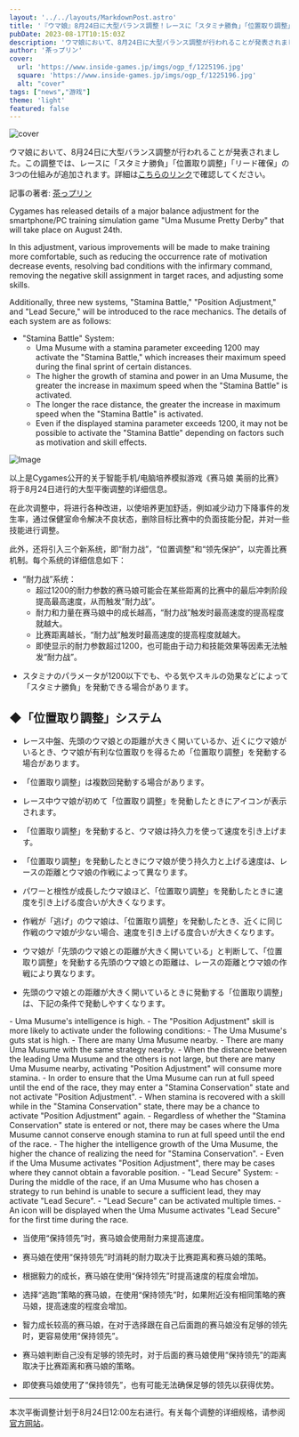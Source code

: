 ```yaml
---
layout: '../../layouts/MarkdownPost.astro'
title: '『ウマ娘』8月24日に大型バランス調整！レースに「スタミナ勝負」「位置取り調整」「リード確保」ら3つの仕組み追加'
pubDate: 2023-08-17T10:15:03Z
description: 'ウマ娘において、8月24日に大型バランス調整が行われることが発表されました。この調整では、レースに「スタミナ勝負」「位置取り調整」「リード確保」の3つの仕組みが追加されます。詳細はリンク先で確認してください。'
author: '茶っプリン'
cover:
  url: 'https://www.inside-games.jp/imgs/ogp_f/1225196.jpg'
  square: 'https://www.inside-games.jp/imgs/ogp_f/1225196.jpg'
  alt: "cover"
tags: ["news","游戏"]
theme: 'light'
featured: false
---
```


![cover](https://www.inside-games.jp/imgs/ogp_f/1225196.jpg)

ウマ娘において、8月24日に大型バランス調整が行われることが発表されました。この調整では、レースに「スタミナ勝負」「位置取り調整」「リード確保」の3つの仕組みが追加されます。詳細は[こちらのリンク](https://www.inside-games.jp/article/2023/08/17/147890.html)で確認してください。

記事の著者: [茶っプリン](/author/10181/recent/%E8%8C%B6%E3%81%A3%E3%83%97%E3%83%AA%E3%83%B3)

Cygames has released details of a major balance adjustment for the smartphone/PC training simulation game "Uma Musume Pretty Derby" that will take place on August 24th.

In this adjustment, various improvements will be made to make training more comfortable, such as reducing the occurrence rate of motivation decrease events, resolving bad conditions with the infirmary command, removing the negative skill assignment in target races, and adjusting some skills.

Additionally, three new systems, "Stamina Battle," "Position Adjustment," and "Lead Secure," will be introduced to the race mechanics. The details of each system are as follows:

- "Stamina Battle" System:
  - Uma Musume with a stamina parameter exceeding 1200 may activate the "Stamina Battle," which increases their maximum speed during the final sprint of certain distances.
  - The higher the growth of stamina and power in an Uma Musume, the greater the increase in maximum speed when the "Stamina Battle" is activated.
  - The longer the race distance, the greater the increase in maximum speed when the "Stamina Battle" is activated.
  - Even if the displayed stamina parameter exceeds 1200, it may not be possible to activate the "Stamina Battle" depending on factors such as motivation and skill effects.

![Image](https://www.inside-games.jp/imgs/zoom/1225195.jpg)

以上是Cygames公开的关于智能手机/电脑培养模拟游戏《赛马娘 美丽的比赛》将于8月24日进行的大型平衡调整的详细信息。

在此次调整中，将进行各种改进，以使培养更加舒适，例如减少动力下降事件的发生率，通过保健室命令解决不良状态，删除目标比赛中的负面技能分配，并对一些技能进行调整。

此外，还将引入三个新系统，即“耐力战”，“位置调整”和“领先保护”，以完善比赛机制。每个系统的详细信息如下：

- “耐力战”系统：
  - 超过1200的耐力参数的赛马娘可能会在某些距离的比赛中的最后冲刺阶段提高最高速度，从而触发“耐力战”。
  - 耐力和力量在赛马娘中的成长越高，“耐力战”触发时最高速度的提高程度就越大。
  - 比赛距离越长，“耐力战”触发时最高速度的提高程度就越大。
  - 即使显示的耐力参数超过1200，也可能由于动力和技能效果等因素无法触发“耐力战”。
<ul><li><p>スタミナのパラメータが1200以下でも、やる気やスキルの効果などによって「スタミナ勝負」を発動できる場合があります。</p></li></ul>
<h2>◆「位置取り調整」システム</h2>
<ul><li><p>レース中盤、先頭のウマ娘との距離が大きく開いているか、近くにウマ娘がいるとき、ウマ娘が有利な位置取りを得るため「位置取り調整」を発動する場合があります。</p></li><li><p>「位置取り調整」は複数回発動する場合があります。</p></li><li><p>レース中ウマ娘が初めて「位置取り調整」を発動したときにアイコンが表示されます。</p></li><li><p>「位置取り調整」を発動すると、ウマ娘は持久力を使って速度を引き上げます。</p></li><li><p>「位置取り調整」を発動したときにウマ娘が使う持久力と上げる速度は、レースの距離とウマ娘の作戦によって異なります。</p></li><li><p>パワーと根性が成長したウマ娘ほど、「位置取り調整」を発動したときに速度を引き上げる度合いが大きくなります。</p></li><li><p>作戦が「逃げ」のウマ娘は、「位置取り調整」を発動したとき、近くに同じ作戦のウマ娘が少ない場合、速度を引き上げる度合いが大きくなります。</p></li><li><p>ウマ娘が「先頭のウマ娘との距離が大きく開いている」と判断して、「位置取り調整」を発動する先頭のウマ娘との距離は、レースの距離とウマ娘の作戦により異なります。</p></li><li><p>先頭のウマ娘との距離が大きく開いているときに発動する「位置取り調整」は、下記の条件で発動しやすくなります。</p></li></ul>
- Uma Musume's intelligence is high.
- The "Position Adjustment" skill is more likely to activate under the following conditions:
  - The Uma Musume's guts stat is high.
  - There are many Uma Musume nearby.
  - There are many Uma Musume with the same strategy nearby.
- When the distance between the leading Uma Musume and the others is not large, but there are many Uma Musume nearby, activating "Position Adjustment" will consume more stamina.
- In order to ensure that the Uma Musume can run at full speed until the end of the race, they may enter a "Stamina Conservation" state and not activate "Position Adjustment".
- When stamina is recovered with a skill while in the "Stamina Conservation" state, there may be a chance to activate "Position Adjustment" again.
- Regardless of whether the "Stamina Conservation" state is entered or not, there may be cases where the Uma Musume cannot conserve enough stamina to run at full speed until the end of the race.
- The higher the intelligence growth of the Uma Musume, the higher the chance of realizing the need for "Stamina Conservation".
- Even if the Uma Musume activates "Position Adjustment", there may be cases where they cannot obtain a favorable position.
- "Lead Secure" System:
  - During the middle of the race, if an Uma Musume who has chosen a strategy to run behind is unable to secure a sufficient lead, they may activate "Lead Secure".
  - "Lead Secure" can be activated multiple times.
  - An icon will be displayed when the Uma Musume activates "Lead Secure" for the first time during the race.
<ul><li><p>当使用“保持领先”时，赛马娘会使用耐力来提高速度。</p></li><li><p>赛马娘在使用“保持领先”时消耗的耐力取决于比赛距离和赛马娘的策略。</p></li><li><p>根据毅力的成长，赛马娘在使用“保持领先”时提高速度的程度会增加。</p></li><li><p>选择“逃跑”策略的赛马娘，在使用“保持领先”时，如果附近没有相同策略的赛马娘，提高速度的程度会增加。</p></li><li><p>智力成长较高的赛马娘，在对于选择跟在自己后面跑的赛马娘没有足够的领先时，更容易使用“保持领先”。</p></li><li><p>赛马娘判断自己没有足够的领先时，对于后面的赛马娘使用“保持领先”的距离取决于比赛距离和赛马娘的策略。</p></li><li><p>即使赛马娘使用了“保持领先”，也有可能无法确保足够的领先以获得优势。</p></li></ul><hr><p>本次平衡调整计划于8月24日12:00左右进行。有关每个调整的详细规格，请参阅<a target="_blank" rel="noopener noreferrer nofollow" href="https://umamusume.jp/news/detail.php?id=1447">官方网站</a>。</p><br><script type="text/javascript">;Array.prototype.forEach.call(document.querySelectorAll("div.af_list a"), function (el) { if (el.getAttribute("data-shopping-click") === "") { return; } el.setAttribute("data-shopping-click", ""); el.addEventListener("click", function (e) { let matches = /\/\/www\.amazon\.co\.jp\/gp\/product\/([^/]+)\//.exec(e.target.href); if (matches) { cX.callQueue.push(["sendEvent", "shopping_click", { amazon: matches[1] }]); return; } matches = /\/\/hb\.afl\.rakuten\.co\.jp\/.+\/\?

>[原文地址](https://www.inside-games.jp/article/2023/08/17/147890.html)  